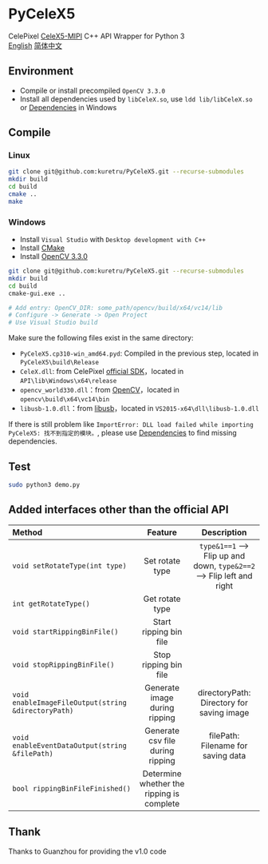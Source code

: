 # PyCeleX5

CelePixel [CeleX5-MIPI](https://github.com/CelePixel/CeleX5-MIPI) C++ API Wrapper for Python 3  
[English](https://github.com/CDEHP-Dataset/PyCeleX5/blob/main/README.md) [简体中文](https://github.com/CDEHP-Dataset/PyCeleX5/blob/main/README_zh-Hans.md)

## Environment

* Compile or install precompiled `OpenCV 3.3.0`
* Install all dependencies used by `libCeleX.so`, use `ldd lib/libCeleX.so` or [Dependencies](https://github.com/lucasg/Dependencies) in Windows

## Compile

### Linux

```bash
git clone git@github.com:kuretru/PyCeleX5.git --recurse-submodules
mkdir build
cd build
cmake ..
make
```

### Windows

* Install `Visual Studio` with `Desktop development with C++`
* Install [CMake](https://cmake.org/download/)
* Install [OpenCV 3.3.0](https://sourceforge.net/projects/opencvlibrary/files/opencv-win/3.3.0/opencv-3.3.0-vc14.exe)

```bash
git clone git@github.com:kuretru/PyCeleX5.git --recurse-submodules
mkdir build
cd build
cmake-gui.exe ..

# Add entry: OpenCV_DIR: some_path/opencv/build/x64/vc14/lib
# Configure -> Generate -> Open Project
# Use Visual Studio build
```

Make sure the following files exist in the same directory:

* `PyCeleX5.cp310-win_amd64.pyd`: Compiled in the previous step, located in `PyCeleX5\build\Release`
* `CeleX.dll`: from CelePixel [official SDK](https://github.com/CelePixel/CeleX5-MIPI/tree/master/API/lib/Windows/x64/release)，located in `API\lib\Windows\x64\release`
* `opencv_world330.dll`：from [OpenCV](https://github.com/opencv/opencv/releases/tag/3.3.0)，located in `opencv\build\x64\vc14\bin`
* `libusb-1.0.dll`：from [libusb](https://github.com/libusb/libusb)，located in `VS2015-x64\dll\libusb-1.0.dll`

If there is still problem like `ImportError: DLL load failed while importing PyCeleX5: 找不到指定的模块。`, please use [Dependencies](https://github.com/lucasg/Dependencies) to find missing dependencies.

## Test

```bash
sudo python3 demo.py
```

## Added interfaces other than the official API

| Method                                              |                  Feature                  |                              Description                              |
| :-------------------------------------------------- | :---------------------------------------: | :-------------------------------------------------------------------: |
| `void setRotateType(int type)`                      |              Set rotate type              | `type&1==1` --> Flip up and down, `type&2==2` --> Flip left and right |
| `int getRotateType()`                               |              Get rotate type              |                                                                       |
| `void startRippingBinFile()`                        |          Start ripping bin file           |                                                                       |
| `void stopRippingBinFile()`                         |           Stop ripping bin file           |                                                                       |
| `void enableImageFileOutput(string &directoryPath)` |       Generate image during ripping       |               directoryPath: Directory for saving image               |
| `void enableEventDataOutput(string &filePath)`      |     Generate csv file during ripping      |                  filePath:  Filename for saving data                  |
| `bool rippingBinFileFinished()`                     | Determine whether the ripping is complete |                                                                       |

## Thank

Thanks to Guanzhou for providing the v1.0 code
